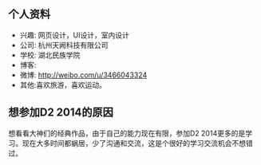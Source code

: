 ## 个人资料

- 兴趣: 网页设计，UI设计，室内设计
- 公司: 杭州天阙科技有限公司
- 学校: 湖北民族学院
- 博客: 
- 微博: http://weibo.com/u/3466043324
- 其他:喜欢旅游，喜欢运动。

## 想参加D2 2014的原因

想看看大神们的经典作品，由于自己的能力现在有限，参加D2  2014更多的是学习。现在大多时间都蜗居，少了沟通和交流，这是个很好的学习交流机会不想错过。
